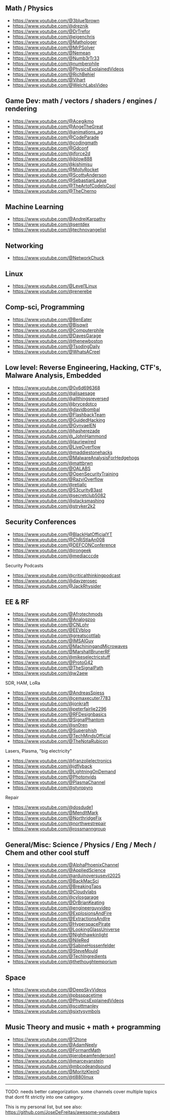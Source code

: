 
Math / Physics
---
* https://www.youtube.com/@3blue1brown
* https://www.youtube.com/@dreznik
* https://www.youtube.com/@DrTrefor
* https://www.youtube.com/@eigenchris
* https://www.youtube.com/@Mathologer
* https://www.youtube.com/@MrPSolver
* https://www.youtube.com/@Nemean
* https://www.youtube.com/@Numb3rTr33
* https://www.youtube.com/@numberphile
* https://www.youtube.com/@PhysicsExplainedVideos
* https://www.youtube.com/@RichBehiel
* https://www.youtube.com/@Vihart
* https://www.youtube.com/@WelchLabsVideo


Game Dev: math / vectors / shaders / engines / rendering
---
* https://www.youtube.com/@Acegikmo
* https://www.youtube.com/@AngeTheGreat
* https://www.youtube.com/@animations_ag
* https://www.youtube.com/@CodeParade
* https://www.youtube.com/@codingmath
* https://www.youtube.com/@Gdconf
* https://www.youtube.com/@iforce2d
* https://www.youtube.com/@jblow888
* https://www.youtube.com/@kishimisu
* https://www.youtube.com/@MollyRocket
* https://www.youtube.com/@ScottyAnderson
* https://www.youtube.com/@SebastianLague
* https://www.youtube.com/@TheArtofCodeIsCool
* https://www.youtube.com/@TheCherno


Machine Learning
---
* https://www.youtube.com/@AndrejKarpathy
* https://www.youtube.com/@sentdex
* https://www.youtube.com/@technovangelist


Networking
---
* https://www.youtube.com/@NetworkChuck


Linux
---
* https://www.youtube.com/@Level1Linux
* https://www.youtube.com/@renerebe


Comp-sci, Programming
---
* https://www.youtube.com/@BenEater
* https://www.youtube.com/@Bisqwit
* https://www.youtube.com/@Computerphile
* https://www.youtube.com/@DavesGarage
* https://www.youtube.com/@thenewboston
* https://www.youtube.com/@TsodingDaily
* https://www.youtube.com/@WhatsACreel
  

Low level: Reverse Engineering, Hacking, CTF's, Malware Analysis, Embedded
---
* https://www.youtube.com/@0x6d696368
* https://www.youtube.com/@alisaesage
* https://www.youtube.com/@allthingsreversed
* https://www.youtube.com/@brycedotco
* https://www.youtube.com/@davidbombal
* https://www.youtube.com/@FlashbackTeam
* https://www.youtube.com/@GuidedHacking
* https://www.youtube.com/@GynvaelEN
* https://www.youtube.com/@hasherezade
* https://www.youtube.com/@_JohnHammond
* https://www.youtube.com/@lauriewired
* https://www.youtube.com/@LiveOverflow
* https://www.youtube.com/@maddiestonehacks
* https://www.youtube.com/@MalwareAnalysisForHedgehogs
* https://www.youtube.com/@mattbrwn
* https://www.youtube.com/@OALABS
* https://www.youtube.com/@OpenSecurityTraining
* https://www.youtube.com/@RazviOverflow
* https://www.youtube.com/@retiallc
* https://www.youtube.com/@S3curityB3ast
* https://www.youtube.com/@secretclub5082
* https://www.youtube.com/@stacksmashing
* https://www.youtube.com/@stryker2k2


Security Conferences
---
* https://www.youtube.com/@BlackHatOfficialYT
* https://www.youtube.com/@ChRiStIaAn008
* https://www.youtube.com/@DEFCONConference
* https://www.youtube.com/@irongeek
* https://www.youtube.com/@mediacccde

Security Podcasts
* https://www.youtube.com/@criticalthinkingpodcast
* https://www.youtube.com/@dayzerosec
* https://www.youtube.com/@JackRhysider


EE & RF
---
* https://www.youtube.com/@Afrotechmods
* https://www.youtube.com/@Analogzoo
* https://www.youtube.com/@CNLohr
* https://www.youtube.com/@EEVblog
* https://www.youtube.com/@greatscottlab
* https://www.youtube.com/@IMSAIGuy
* https://www.youtube.com/@MachiningandMicrowaves
* https://www.youtube.com/@MarshallBrunerRF
* https://www.youtube.com/@mikeselectricstuff
* https://www.youtube.com/@ProtoG42
* https://www.youtube.com/@TheSignalPath
* https://www.youtube.com/@w2aew


SDR, HAM, LoRa
* https://www.youtube.com/@AndreasSpiess
* https://www.youtube.com/@cemaxecuter7783
* https://www.youtube.com/@jonkraft
* https://www.youtube.com/@peterfairlie2296
* https://www.youtube.com/@RFDesignbasics
* https://www.youtube.com/@SignalPhantom
* https://www.youtube.com/@sn0ren
* https://www.youtube.com/@Superphish
* https://www.youtube.com/@TechMindsOfficial
* https://www.youtube.com/@TheNotaRubicon


Lasers, Plasma, "big electricity"
* https://www.youtube.com/@franzolielectronics
* https://www.youtube.com/@jdflyback
* https://www.youtube.com/@LightningOnDemand
* https://www.youtube.com/@Photonvids
* https://www.youtube.com/@PlasmaChannel
* https://www.youtube.com/@styropyro

  
Repair
* https://www.youtube.com/@dosdude1
* https://www.youtube.com/@MendItMark
* https://www.youtube.com/@NorthridgeFix
* https://www.youtube.com/@northwestrepair
* https://www.youtube.com/@rossmanngroup


General/Misc: Science / Physics / Eng / Mech / Chem and other cool stuff
---
* https://www.youtube.com/@AlphaPhoenixChannel
* https://www.youtube.com/@AppliedScience
* https://www.youtube.com/@arduinoversusevil2025
* https://www.youtube.com/@BackMacSci
* https://www.youtube.com/@BreakingTaps
* https://www.youtube.com/@Cloudylabs
* https://www.youtube.com/@cylosgarage
* https://www.youtube.com/@DrBrianKeating
* https://www.youtube.com/@engineerguyvideo
* https://www.youtube.com/@ExplosionsAndFire
* https://www.youtube.com/@ExtractionsAndIre
* https://www.youtube.com/@HyperspacePirate
* https://www.youtube.com/@LookingGlassUniverse
* https://www.youtube.com/@Nighthawkinlight
* https://www.youtube.com/@NileRed
* https://www.youtube.com/@SabineHossenfelder
* https://www.youtube.com/@SteveMould
* https://www.youtube.com/@TechIngredients
* https://www.youtube.com/@thethoughtemporium


Space
---
* https://www.youtube.com/@DeepSkyVideos
* https://www.youtube.com/@pbsspacetime
* https://www.youtube.com/@PhysicsExplainedVideos
* https://www.youtube.com/@scottmanley
* https://www.youtube.com/@sixtysymbols


Music Theory and music + math + programming
---
* https://www.youtube.com/@12tone
* https://www.youtube.com/@AdamNeely
* https://www.youtube.com/@FormantMath
* https://www.youtube.com/@jerobeamfenderson1
* https://www.youtube.com/@marcevanstein
* https://www.youtube.com/@mbcodeandsound
* https://www.youtube.com/@MoritzKlein0
* https://www.youtube.com/@tl880linux


---
TODO: needs better categorization. some channels cover multiple topics that dont fit strictly into one category.

This is my personal list, but see also: https://github.com/JoseDeFreitas/awesome-youtubers
